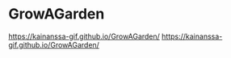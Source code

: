 # GrowAGarden
https://kainanssa-gif.github.io/GrowAGarden/ https://kainanssa-gif.github.io/GrowAGarden/
